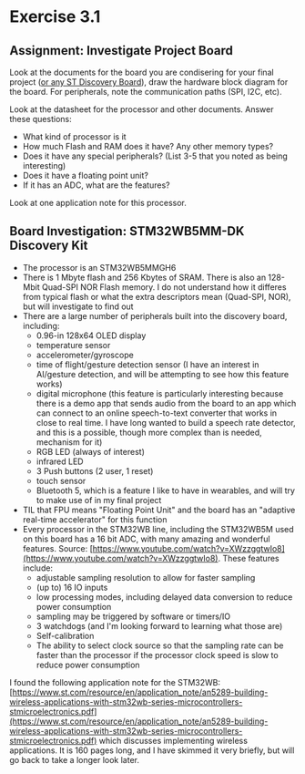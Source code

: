 # Exercise 3.1

## Assignment: Investigate Project Board
Look at the documents for the board you are condisering for your final project ([or any ST Discovery Board](https://www.st.com/en/evaluation-tools/stm32-discovery-kits.html#products)), 
draw the hardware block diagram for the board. For peripherals, note the communication paths (SPI, I2C, etc).

Look at the datasheet for the processor and other documents. Answer these questions:
- What kind of processor is it
- How much Flash and RAM does it have? Any other memory types?
- Does it have any special peripherals? (List 3-5 that you noted as being interesting)
- Does it have a floating point unit?
- If it has an ADC, what are the features?

Look at one application note for this processor.

## Board Investigation: STM32WB5MM-DK Discovery Kit

- The processor is an STM32WB5MMGH6
- There is 1 Mbyte flash and 256 Kbytes of SRAM. There is also an 128-Mbit Quad-SPI NOR Flash memory. I do not understand how it differes from typical flash or what the extra descriptors mean (Quad-SPI, NOR), but will investigate to find out
- There are a large number of peripherals built into the discovery board, including:
  - 0.96-in 128x64 OLED display
  - temperature sensor
  - accelerometer/gyroscope
  - time of flight/gesture detection sensor (I have an interest in AI/gesture detection, and will be attempting to see how this feature works)
  - digital microphone (this feature is particularly interesting because there is a demo app that sends audio from the board to an app which can connect to an online speech-to-text converter that works in close to real time. I have long wanted to build a speech rate detector, and this is a possible, though more complex than is needed, mechanism for it)
  - RGB LED (always of interest)
  - infrared LED
  - 3 Push buttons (2 user, 1 reset)
  - touch sensor
  - Bluetooth 5, which is a feature I like to have in wearables, and will try to make use of in my final project
- TIL that FPU means "Floating Point Unit" and the board has an "adaptive real-time accelerator" for this function
- Every processor in the STM32WB line, including the STM32WB5M used on this board has a 16 bit ADC, with many amazing and wonderful features. Source: [https://www.youtube.com/watch?v=XWzzggtwIo8](https://www.youtube.com/watch?v=XWzzggtwIo8). These features include:
  - adjustable sampling resolution to allow for faster sampling
  - (up to) 16 IO inputs
  - low processing modes, including delayed data conversion to reduce power consumption
  - sampling may be triggered by software or timers/IO
  - 3 watchdogs (and I'm looking forward to learning what those are)
  - Self-calibration
  - The ability to select clock source so that the sampling rate can be faster than the processor if the processor clock speed is slow to reduce power consumption

I found the following application note for the STM32WB: [https://www.st.com/resource/en/application_note/an5289-building-wireless-applications-with-stm32wb-series-microcontrollers-stmicroelectronics.pdf](https://www.st.com/resource/en/application_note/an5289-building-wireless-applications-with-stm32wb-series-microcontrollers-stmicroelectronics.pdf) which discusses implementing wireless applications. It is 160 pages long, and I have skimmed it very briefly, but will go back to take a longer look later.
